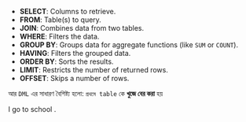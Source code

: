 - **SELECT**: Columns to retrieve.
- **FROM**: Table(s) to query.
- **JOIN**: Combines data from two tables.
- **WHERE**: Filters the data.
- **GROUP BY**: Groups data for aggregate functions (like `SUM` or `COUNT`).
- **HAVING**: Filters the grouped data.
- **ORDER BY**: Sorts the results.
- **LIMIT**: Restricts the number of returned rows.
- **OFFSET**: Skips a number of rows.


আর `DML` এর সাধারণ বৈশিষ্ট্য হলো: `প্রথমে table` কে **খুজে বের করা** হয়

I go to school . 

